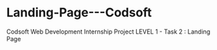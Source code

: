 # Landing-Page---Codsoft
Codsoft Web Development Internship Project LEVEL 1 - Task 2 : Landing Page
